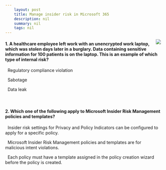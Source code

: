 ```yaml
---
    layout: post
    title: Manage insider risk in Microsoft 365 
    description: nil
    summary: nil
    tags: nil
---
```



 <a target="_blank" href="https://docs.microsoft.com/en-us/learn/modules/m365-compliance-insider-manage-insider-risk/knowledge-check/"><i class="fas fa-external-link-alt"></i> </a>
 <img align="right" src="https://docs.microsoft.com/en-us/learn/achievements/manage-insider-risk.svg">
####  1. A healthcare employee left work with an unencrypted work laptop, which was stolen days later in a burglary. Data containing sensitive information for 100 patients is on the laptop. This is an example of which type of internal risk?


<i class='fas fa-check-square' style='color: Dodgerblue;'></i> &nbsp;&nbsp;Regulatory compliance violation

<i class='far fa-square'></i> &nbsp;&nbsp;Sabotage

<i class='far fa-square'></i> &nbsp;&nbsp;Data leak
<br />
<br />
<br />

####  2. Which one of the following apply to Microsoft Insider Risk Management policies and templates?


<i class='far fa-square'></i> &nbsp;&nbsp;Insider risk settings for Privacy and Policy Indicators can be configured to apply for a specific policy.

<i class='far fa-square'></i> &nbsp;&nbsp;Microsoft Insider Risk Management policies and templates are for malicious intent violations.

<i class='fas fa-check-square' style='color: Dodgerblue;'></i> &nbsp;&nbsp;Each policy must have a template assigned in the policy creation wizard before the policy is created.
<br />
<br />
<br />
